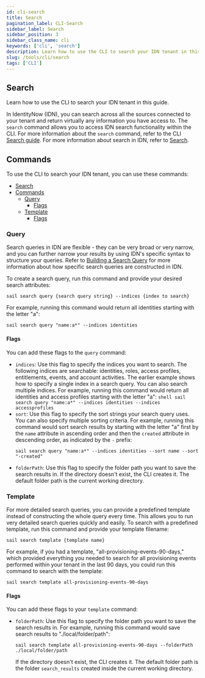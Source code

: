 ```yaml
---
id: cli-search
title: Search
pagination_label: CLI-Search
sidebar_label: Search
sidebar_position: 3
sidebar_class_name: cli
keywords: ['cli', 'search']
description: Learn how to use the CLI to search your IDN tenant in this guide.
slug: /tools/cli/search
tags: ['CLI']
---
```


## Search

Learn how to use the CLI to search your IDN tenant in this guide.

In IdentityNow (IDN), you can search across all the sources connected to your tenant and return virtually any information you have access to. The `search` command allows you to access IDN search functionality within the CLI. For more information about the `search` command, refer to the CLI [Search guide](/idn/tools/cli/search). For more information about search in IDN, refer to [Search](idn/api/v3/search).

## Commands

To use the CLI to search your IDN tenant, you can use these commands:

- [Search](#search)
- [Commands](#commands)
  - [Query](#query)
    - [Flags](#flags)
  - [Template](#template)
    - [Flags](#flags-1)

### Query

Search queries in IDN are flexible - they can be very broad or very narrow, and you can further narrow your results by using IDN's specific syntax to structure your queries. Refer to [Building a Search Query](https://documentation.sailpoint.com/saas/help/search/building-query.html) for more information about how specific search queries are constructed in IDN.

To create a search query, run this command and provide your desired search attributes:

```shell
sail search query {search query string} --indices {index to search}
```

For example, running this command would return all identities starting with the letter "a":

```shell
sail search query "name:a*" --indices identities
```

#### Flags

You can add these flags to the `query` command:

- `indices`: Use this flag to specify the indices you want to search. The following indices are searchable: identities, roles, access profiles, entitlements, events, and account activities. The earlier example shows how to specify a single index in a search query. You can also search multiple indices. For example, running this command would return all identities and access profiles starting with the letter "a": `shell sail search query "name:a*" --indices identities --indices accessprofiles `
- `sort`: Use this flag to specify the sort strings your search query uses. You can also specify multiple sorting criteria. For example, running this command would sort search results by starting with the letter "a" first by the `name` attribute in ascending order and then the `created` attribute in descending order, as indicated by the `-` prefix:
  ```shell
  sail search query "name:a*" --indices identities --sort name --sort "-created"
  ```
- `folderPath`: Use this flag to specify the folder path you want to save the search results in. If the directory doesn't exist, the CLI creates it. The default folder path is the current working directory.

### Template

For more detailed search queries, you can provide a predefined template instead of constructing the whole query every time. This allows you to run very detailed search queries quickly and easily. To search with a predefined template, run this command and provide your template filename:

```shell
sail search template {template name}
```

For example, if you had a template, "all-provisioning-events-90-days," which provided everything you needed to search for all provisioning events performed within your tenant in the last 90 days, you could run this command to search with the template:

```shell
sail search template all-provisioning-events-90-days
```

#### Flags

You can add these flags to your `template` command:
- `folderPath`: Use this flag to specify the folder path you want to save the search results in. For example, running this command would save search results to "./local/folder/path":
  ```shell
  sail search template all-provisioning-events-90-days --folderPath ./local/folder/path
  ```
  If the directory doesn't exist, the CLI creates it. The default folder path is the folder `search_results` created inside the current working directory.
